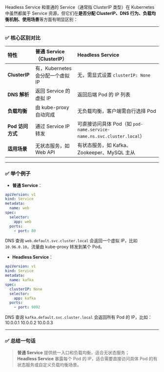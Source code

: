 Headless Service 和普通的 Service（通常指 ClusterIP 类型）在 Kubernetes 中虽然都属于 Service 资源，但它们在**是否分配 ClusterIP、DNS 行为、负载均衡机制、使用场景**等方面有明显区别：

---

### ✅ 核心区别对比

|特性|普通 Service（ClusterIP）|Headless Service|
|:--|:--|:--|
|**ClusterIP**|有，Kubernetes 会分配一个虚拟 IP|无，需显式设置 `clusterIP: None`|
|**DNS 解析**|返回 Service 的虚拟 IP|返回后端 Pod 的 IP 列表|
|**负载均衡**|由 kube-proxy 自动完成|无负载均衡，客户端需自行选择 Pod|
|**Pod 访问方式**|通过 Service IP 转发|可直接访问具体 Pod（如 `pod-name.service-name.ns.svc.cluster.local`）|
|**适用场景**|无状态服务，如 Web API|有状态服务，如 Kafka、Zookeeper、MySQL 主从|

---

### ✅ 举个例子

- **普通 Service**：
```yaml
apiVersion: v1
kind: Service
metadata:
  name: web
spec:
  selector:
    app: web
  ports:
    - port: 80
```
DNS 查询 `web.default.svc.cluster.local` 会返回一个虚拟 IP，比如 `10.96.0.10`，流量由 kube-proxy 转发到某个 Pod。

- **Headless Service**：
```yaml
apiVersion: v1
kind: Service
metadata:
  name: kafka
spec:
  clusterIP: None
  selector:
    app: kafka
  ports:
    - port: 9092
```
DNS 查询 `kafka.default.svc.cluster.local` 会返回所有 Pod 的 IP，比如：
10.0.0.1
10.0.0.2
10.0.0.3

---

### ✅ 总结一句话

> **普通 Service** 提供统一入口和负载均衡，适合无状态服务；  
> **Headless Service** 暴露每个 Pod 的 IP，适合需要直接访问具体 Pod 的有状态服务或自定义负载均衡场景。